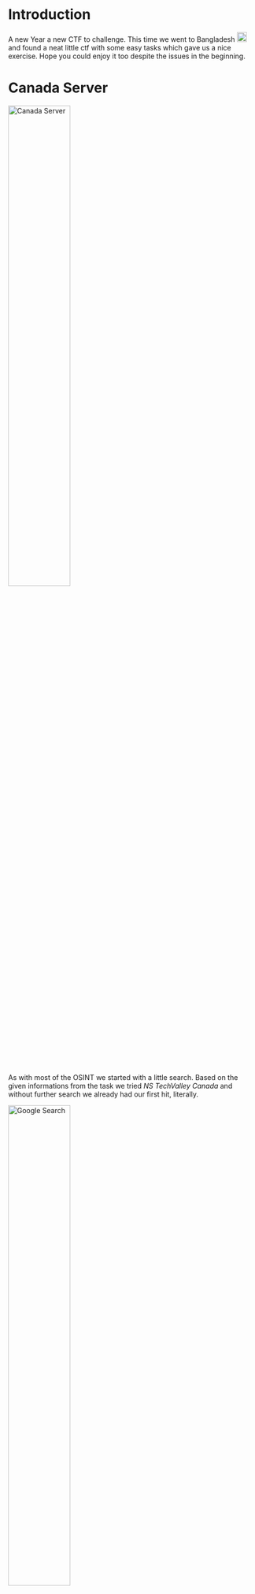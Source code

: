 # <a name="Introduction"></a>Introduction

A new Year a new CTF to challenge. This time we went to Bangladesh <img class="emoji" alt="bangladesh" src="https://github.githubassets.com/images/icons/emoji/unicode/1f1e7-1f1e9.png" width="20" height="20"> and found a neat little ctf with some easy tasks which gave us a nice exercise. Hope you could enjoy it too despite the issues in the beginning.

# <a name="Canada_Server"></a>Canada Server

 <img src="https://raw.githubusercontent.com/bsempir0x65/CTF_Writeups/main/KnightCTF_2022/img/KnightCTF_Canada_Server.png" alt="Canada Server" width="50%" height="50%">

As with most of the OSINT we started with a little search. Based on the given informations from the task we tried *NS TechValley Canada* and without further search we already had our first hit, literally.

 <img src="https://raw.githubusercontent.com/bsempir0x65/CTF_Writeups/main/KnightCTF_2022/img/KnightCTF_Canada_Server_1.png" alt="Google Search" width="50%" height="50%">

So the flag based on the format is KCTF{192.99.167.83}. Wuhhu nice first 5 minutes of the event <img class="emoji" alt="robot" src="https://github.githubassets.com/images/icons/emoji/unicode/1f916.png" width="20" height="20">.

# <a name="How's_the_Shark"></a>How's the Shark

 <img src="https://raw.githubusercontent.com/bsempir0x65/CTF_Writeups/main/KnightCTF_2022/img/KnightCTF_Hows_the_Shark.png" alt="Hows the Shark" width="50%" height="50%">

This time we got an pcap file to look into. When we first checked the TCP stream we found out that this was a capture of a client server connection to a webside. The first thing we checked was the easy one by searching for the flag via the flagformat *KCTF*. Funny enough the creators put a fake flag into the capture.

 <img src="https://raw.githubusercontent.com/bsempir0x65/CTF_Writeups/main/KnightCTF_2022/img/KnightCTF_Hows_the_Shark_1.png" alt="Fake_FLAG_LOL" width="75%" height="75%">

You never know what chall creator think so we tried *KCTF{Fake_FLAG_LOL}, with no success. Next step was that nothing was in String format we checked the files transfered during the connection by exporting all of them to our local drive. Lots of garbage in it but one which got our attention. Not sure why but something special was about it, something (⋆._.)⊃▁⛥⌒*ﾟ.❉・゜・。.

 <img src="https://raw.githubusercontent.com/bsempir0x65/CTF_Writeups/main/KnightCTF_2022/img/KnightCTF_Hows_the_Shark_2.png" alt="something" width="75%" height="75%">

With that we had our flag *KCTF{A_ShaRk_iN_tHe_WirE}*

# <a name="Keep_Calculating"></a>Keep Calculating

 <img src="https://raw.githubusercontent.com/bsempir0x65/CTF_Writeups/main/KnightCTF_2022/img/KnightCTF_Keep_Calculating.png" alt="Keep Calculating" width="50%" height="50%">

With the Programming tasks we had some issues cause it was not quite clear how the functions needs to be implemented. So for example when you take the task here based on the math x would never change so how do you reach 666 ? Regardless of this issue our Math Magicians <img class="emoji" alt="magic_wand" src="https://github.githubassets.com/images/icons/emoji/unicode/1fa84.png" width="20" height="20"> solved the task with no issues. Hope this little neat code can also help you.

```python
def f(x, y):
    if y != 0:
        a = math.floor(math.log10(y))
    else:
        a = -1

    return int(x*10**(1+a)+y)


def calc(a, x, y):
    a += (x * y) + f(x, y)
    print("X: ", x, " A: ", a)
    if x > 666:
        print("Doooooop")
        return "wrong"
    if x != 666:
        x += 1
        calc(a, x, y)
        return
    if x == 666:
        print("X: ", x, " A: ", a)
        print("correct")
    return "finished"

x = 1
y = 2
a = 0
print(f(1,2))
calc(a, x, y)
```

P.S: Yes the import is missing and the flag is *KCTF{2666664}* 

# <a name="Square_Sum"></a>Square Sum

 <img src="https://raw.githubusercontent.com/bsempir0x65/CTF_Writeups/main/KnightCTF_2022/img/KnightCTF_Square_Sum.png" alt="Square Sum" width="50%" height="50%">

Here we had kind of the same issue but it was more or less clear what we were searching. So our magician swang his wand and we have this time R code:
```r
myfunction <- function(n) {
  out <- NULL
  for(a in 1:floor(sqrt(n))) {
    b <- floor(sqrt(n - a^2))
    if(a^2 + b^2 == n) {
      out <- rbind(out, c(a, b))
    }
  }
  return(out)
}
```
So the flag was *KCTF{90,130}*  

# <a name="The_Flag_Vault"></a>The Flag Vault

 <img src="https://raw.githubusercontent.com/bsempir0x65/CTF_Writeups/main/KnightCTF_2022/img/KnightCTF_The_Flag_Vault.png" alt="The Flag Vault" width="50%" height="50%">

This one was a tricky one. So after checking the event other solutions out it seems that the cool kids just us IDA and that's it. But we were clever enough to try it differently. Gimme the power Hydra <img class="emoji" alt="snake" src="https://github.githubassets.com/images/icons/emoji/unicode/1f40d.png" width="20" height="20">.

  <img src="https://raw.githubusercontent.com/bsempir0x65/CTF_Writeups/main/KnightCTF_2022/img/KnightCTF_The_Flag_Vault_1.png" alt="Ghidra" width="75%" height="75%">

We saw in the decompiler view that it seemed to be an easy check wether you have the password or not. The password is stored in local_28 we thought at least. So ghidra said that in local_28 *adacarba* is saved. Silly us is that it was meant to be read from the end to the beginning. So it should be *abracada* read. We figured that afterwards out by checking the hexview of the file. But we could not figure out why local_20 was also part of the searched string. We guessed it after the event we went back to the hexview. So we have a new entry in our bucket list

 - [ ] Figure out how assembler works

So what we did was going over all the variables in the Congratulation part of the Programm and ended up with the flag *KCTF{welc0me_t0_reverse_3ngineering}*. So yeah we did not had the password but the patiences to go over each variable and check the value in it. Lucky us each variable was only one character so it did not matter which way you read out the Hex value.

# <a name="The_Hungry_Dragon"></a>The Hungry Dragon

 <img src="https://raw.githubusercontent.com/bsempir0x65/CTF_Writeups/main/KnightCTF_2022/img/KnightCTF_The_Hungry_Dragon.png" alt="The Hungry Dragon" width="50%" height="50%">

For this one we got an .3mf file, which we had no clue for what it is. After a quick search it turned out that .3mf files are used for 3D printers to print what ever you want [3mf](https://en.wikipedia.org/wiki/3D_Manufacturing_Format). According to our search its xml based but not readable with a text editor. 
Again a quick search and we tool the first online 3mf viewer:

 <img src="https://raw.githubusercontent.com/bsempir0x65/CTF_Writeups/main/KnightCTF_2022/img/KnightCTF_The_Hungry_Dragon_1.png" alt="The Hungry Dragon" width="50%" height="50%">

Whatever that was, was not helpful. So we tried the next Tool and found something really helpful [3mf viewer](https://3dviewer.net/):

https://user-images.githubusercontent.com/87261585/151245913-7f715f6f-abbc-4824-8a34-82d22da59510.mp4

<video width="75%" height="75%" controls>
  <source src="https://user-images.githubusercontent.com/87261585/151245913-7f715f6f-abbc-4824-8a34-82d22da59510.mp4" type="video/mp4">
  https://user-images.githubusercontent.com/87261585/151245913-7f715f6f-abbc-4824-8a34-82d22da59510.mp4
</video>

As you could see we just needed to count the doughnut and sweets we found here which was pretty easy now. Based on the Flag format the flag was *KCTF{3_doughnut_and_11_sweet}*. We never did something with 3D prints but now we now how to read time, <img class="emoji" alt="stars" src="https://github.githubassets.com/images/icons/emoji/unicode/1f320.png" width="20" height="20"> Now you know <img class="emoji" alt="stars" src="https://github.githubassets.com/images/icons/emoji/unicode/1f320.png" width="20" height="20"> .

# <a name="Conclusion"></a>Conclusion

We learned a bit about stuff we never use again probably. You should never say never maybe the next big hack will be with 3D printers printing bitcoins for me on plastic, cause paper kills the planet. Lets see what comes next in this crazy ITSec world.
